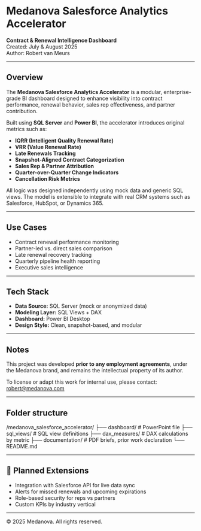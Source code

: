 # Medanova Salesforce Analytics Accelerator  
**Contract & Renewal Intelligence Dashboard**  
Created: July & August 2025  
Author: Robert van Meurs

---

## Overview

The **Medanova Salesforce Analytics Accelerator** is a modular, enterprise-grade BI dashboard designed to enhance visibility into contract performance, renewal behavior, sales rep effectiveness, and partner contribution.

Built using **SQL Server** and **Power BI**, the accelerator introduces original metrics such as:

- **IQRR (Intelligent Quality Renewal Rate)**
- **VRR (Value Renewal Rate)**
- **Late Renewals Tracking**
- **Snapshot-Aligned Contract Categorization**
- **Sales Rep & Partner Attribution**
- **Quarter-over-Quarter Change Indicators**
- **Cancellation Risk Metrics**

All logic was designed independently using mock data and generic SQL views. The model is extensible to integrate with real CRM systems such as Salesforce, HubSpot, or Dynamics 365.

---

## Use Cases

- Contract renewal performance monitoring  
- Partner-led vs. direct sales comparison  
- Late renewal recovery tracking  
- Quarterly pipeline health reporting  
- Executive sales intelligence

---

## Tech Stack

- **Data Source:** SQL Server (mock or anonymized data)  
- **Modeling Layer:** SQL Views + DAX  
- **Dashboard:** Power BI Desktop  
- **Design Style:** Clean, snapshot-based, and modular

---

## Notes

This project was developed **prior to any employment agreements**, under the Medanova brand, and remains the intellectual property of its author.

To license or adapt this work for internal use, please contact:  
robert@medanova.com

---

## Folder structure

/medanova_salesforce_accelerator/
├── dashboard/ # PowerPoint file
├── sql_views/ # SQL view definitions
├── dax_measures/ # DAX calculations by metric
├── documentation/ # PDF briefs, prior work declaration
└── README.md

---

## 🔄 Planned Extensions

- Integration with Salesforce API for live data sync  
- Alerts for missed renewals and upcoming expirations  
- Role-based security for reps vs partners  
- Custom KPIs by industry vertical

---

© 2025 Medanova. All rights reserved.


